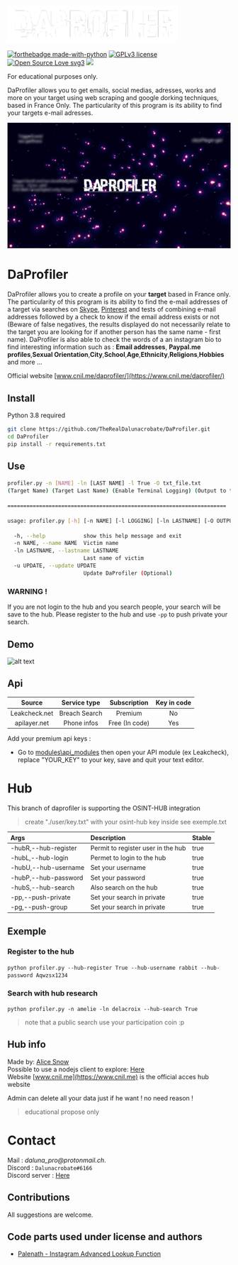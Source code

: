 ![alt text](./files/logo.png)

[![forthebadge made-with-python](http://ForTheBadge.com/images/badges/made-with-python.svg)](https://www.python.org/)
[![GPLv3 license](https://img.shields.io/badge/License-GPLv3-blue.svg)](http://perso.crans.org/besson/LICENSE.html) [![Open Source Love svg3](https://badges.frapsoft.com/os/v3/open-source.svg?v=103)](https://github.com/TheRealDalunacrobate/daprofiler)
![](https://visitor-badge.laobi.icu/badge?page_id=TheRealDalunacrobate.daprofiler)

For educational purposes only.

DaProfiler allows you to get emails, social medias, adresses, works and more on your target using web scraping and google dorking techniques, based in France Only. The particularity of this program is its ability to find your targets e-mail adresses.

![alt text](./files/banner.png)
# DaProfiler

DaProfiler allows you to create a profile on your **target** based in France only.
The particularity of this program is its ability to find the e-mail addresses of a target via searches on [Skype](https://www.skype.com/), [Pinterest](https://www.pinterest.com) and tests of combining e-mail addresses followed by a check to know if the email address exists or not (Beware of false negatives, the results displayed do not necessarily relate to the target you are looking for if another person has the same name - first name). DaProfiler is also able to check the words of a an instagram bio to find interesting information such as : **Email addresses**, **Paypal.me profiles**,**Sexual Orientation**,**City**,**School**,**Age**,**Ethnicity**,**Religions**,**Hobbies** and more ...

Official website [www.cnil.me/daprofiler/](https://www.cnil.me/daprofiler/)

## Install

Python 3.8 required
```bash
git clone https://github.com/TheRealDalunacrobate/DaProfiler.git
cd DaProfiler
pip install -r requirements.txt
```
## Use

```bash
profiler.py -n [NAME] -ln [LAST NAME] -l True -O txt_file.txt
(Target Name) (Target Last Name) (Enable Terminal Logging) (Output to txt_file.txt)

=====================================================================

usage: profiler.py [-h] [-n NAME] [-l LOGGING] [-ln LASTNAME] [-O OUTPUT]

  -h, --help            show this help message and exit
  -n NAME, --name NAME  Victim name
  -ln LASTNAME, --lastname LASTNAME
                        Last name of victim
  -u UPDATE, --update UPDATE
                        Update DaProfiler (Optional)
```
### WARNING !
If you are not login to the hub and you search people, your search will be save to the hub. Please register to the hub and use `-pp` to push private your search.


## Demo
![alt text](https://i.ibb.co/XSzG90S/Capture-censored.jpg)

## Api
| Source | Service type | Subscription | Key in code |
| :---: | :---: | :---: | :---: |
| Leakcheck.net | Breach Search | Premium | No | 
| apilayer.net | Phone infos | Free (In code) | Yes |

Add your premium api keys :
+ Go to [modules\api_modules](https://github.com/TheRealDalunacrobate/DaProfiler/tree/main/modules/api_modules) then open your API module (ex Leakcheck), replace "YOUR_KEY" to your key, save and quit your text editor.

# Hub
This branch of daprofiler is supporting the OSINT-HUB integration

> create "./user/key.txt" with your osint-hub key inside see exemple.txt

| Args | Description | Stable |
| :--- | :---------- | :----- |
| -hubR,--hub-register | Permit to register user in the hub | true |
| -hubL,--hub-login | Permet to login to the hub | true |
| -hubU,--hub-username | Set your username | true |
| -hubP,--hub-password | Set your password | true |
| -hubS,--hub-search | Also search on the hub | true |
| -pp,--push-private | Set your search in private | true |
| -pg,--push-group | Set your search in private | true |

## Exemple

### Register to the hub
`python profiler.py --hub-register True --hub-username rabbit --hub-password Aqwzsx1234`

### Search with hub research
`python profiler.py -n amelie -ln delacroix --hub-search True`

> note that a public search use your participation coin :p

## Hub info
Made by: [Alice Snow](https://github.com/Sn0wAlice)<br>
Possible to use a nodejs client to explore: [Here](https://github.com/Sn0wAlice/osint-hub-client)<br>
Website [www.cnil.me](https://www.cnil.me) is the official acces hub website

Admin can delete all your data just if he want ! no need reason !

> educational propose only


# Contact
Mail : _daluna_pro@protonmail.ch_. <br>
Discord : `Dalunacrobate#6166` <br>
Discord server : [Here](https://discord.gg/4h57QSsEYa)


## Contributions
All suggestions are welcome.

## Code parts used under license and authors
+ [Palenath - Instagram Advanced Lookup Function](https://github.com/megadose/toutatis)
